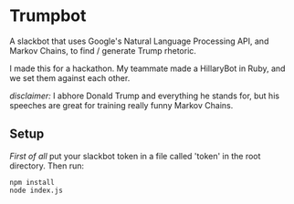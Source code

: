 # Trumpbot

A slackbot that uses Google's Natural Language Processing API, and Markov
Chains, to find / generate Trump rhetoric.

I made this for a hackathon. My teammate made a HillaryBot in Ruby, and we set
them against each other.

*disclaimer:* I abhore Donald Trump and everything he stands for, but his
speeches are great for training really funny Markov Chains.

## Setup

*First of all* put your slackbot token in a file called 'token' in the root
directory. Then run:

```
npm install
node index.js
```
